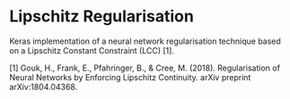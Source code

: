 Lipschitz Regularisation
========================

Keras implementation of a neural network regularisation technique based on a Lipschitz Constant Constraint (LCC) [1].

[1] Gouk, H., Frank, E., Pfahringer, B., & Cree, M. (2018). Regularisation of Neural Networks by Enforcing Lipschitz Continuity. arXiv preprint arXiv:1804.04368.
